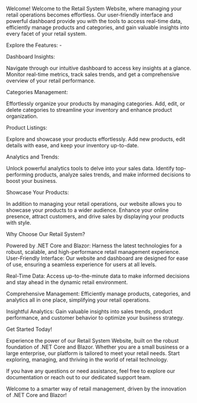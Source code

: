Welcome!
Welcome to the Retail System Website, where managing your retail operations becomes effortless. Our user-friendly interface and powerful dashboard provide you with the tools to access real-time data, efficiently manage products and categories, and gain valuable insights into every facet of your retail system.

Explore the Features: -

Dashboard Insights: 

Navigate through our intuitive dashboard to access key insights at a glance. Monitor real-time metrics, track sales trends, and get a comprehensive overview of your retail performance.

Categories Management: 

Effortlessly organize your products by managing categories. Add, edit, or delete categories to streamline your inventory and enhance product organization.

Product Listings: 

Explore and showcase your products effortlessly. Add new products, edit details with ease, and keep your inventory up-to-date.

Analytics and Trends: 

Unlock powerful analytics tools to delve into your sales data. Identify top-performing products, analyze sales trends, and make informed decisions to boost your business.

Showcase Your Products: 

In addition to managing your retail operations, our website allows you to showcase your products to a wider audience. Enhance your online presence, attract customers, and drive sales by displaying your products with style.

Why Choose Our Retail System?

Powered by .NET Core and Blazor: Harness the latest technologies for a robust, scalable, and high-performance retail management experience.
User-Friendly Interface: Our website and dashboard are designed for ease of use, ensuring a seamless experience for users at all levels.

Real-Time Data: Access up-to-the-minute data to make informed decisions and stay ahead in the dynamic retail environment.

Comprehensive Management: Efficiently manage products, categories, and analytics all in one place, simplifying your retail operations.

Insightful Analytics: Gain valuable insights into sales trends, product performance, and customer behavior to optimize your business strategy.

Get Started Today!

Experience the power of our Retail System Website, built on the robust foundation of .NET Core and Blazor. Whether you are a small business or a large enterprise, our platform is tailored to meet your retail needs. Start exploring, managing, and thriving in the world of retail technology.

If you have any questions or need assistance, feel free to explore our documentation or reach out to our dedicated support team.

Welcome to a smarter way of retail management, driven by the innovation of .NET Core  and Blazor!
